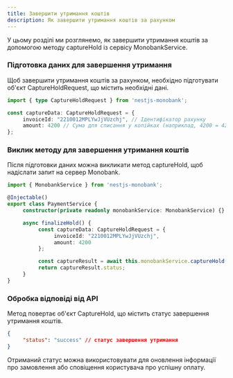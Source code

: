```yaml
---
title: Завершити утримання коштів
description: Як завершити утримання коштів за рахунком
---
```


У цьому розділі ми розглянемо, як завершити утримання коштів за допомогою методу captureHold із сервісу MonobankService.

<Steps />

### Підготовка даних для завершення утримання

Щоб завершити утримання коштів за рахунком, необхідно підготувати об'єкт CaptureHoldRequest, що містить необхідні дані.

```typescript
import { type CaptureHoldRequest } from 'nestjs-monobank';

const captureData: CaptureHoldRequest = {
     invoiceId: "2210012MPLYwJjVUzchj", // Ідентифікатор рахунку
     amount: 4200 // Сума для списання у копійках (наприклад, 4200 = 42.00 грн)
};
```

### Виклик методу для завершення утримання коштів

Після підготовки даних можна викликати метод captureHold, щоб надіслати запит на сервер Monobank.

```typescript
import { MonobankService } from 'nestjs-monobank';

@Injectable()
export class PaymentService {
     constructor(private readonly monobankService: MonobankService) {}

     async finalizeHold() {
          const captureData: CaptureHoldRequest = {
               invoiceId: "2210012MPLYwJjVUzchj",
               amount: 4200
          };

          const captureResult = await this.monobankService.captureHold(captureData);
          return captureResult.status;
     }
}
```

### Обробка відповіді від API

Метод повертає об'єкт CaptureHold, що містить статус завершення утримання коштів.

```json
{
     "status": "success" // cтатус завершення утримання
}
```

Отриманий статус можна використовувати для оновлення інформації про замовлення або сповіщення користувача про успішну оплату.